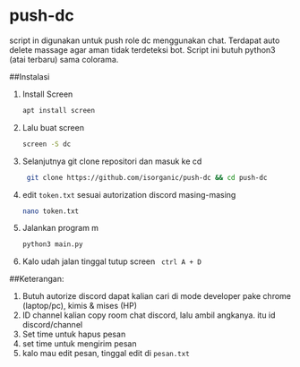 # push-dc
script in digunakan untuk push role dc menggunakan chat. Terdapat auto delete massage agar aman tidak terdeteksi bot. Script ini butuh python3 (atai terbaru)  sama colorama. 

##Instalasi
1. Install Screen
    ```bash
   apt install screen
2. Lalu buat screen
   ```bash
   screen -S dc
3. Selanjutnya git clone repositori dan masuk ke cd
   ```bash
    git clone https://github.com/isorganic/push-dc && cd push-dc
4. edit ```token.txt``` sesuai autorization discord masing-masing
   ```bash
   nano token.txt
6. Jalankan program m
   ```bash
   python3 main.py
7. Kalo udah jalan tinggal tutup screen
   ``` ctrl A + D```

##Keterangan:
1. Butuh autorize discord dapat kalian cari di mode developer pake chrome (laptop/pc), kimis & mises (HP)
2. ID channel kalian copy room chat discord, lalu ambil angkanya. itu id discord/channel
3. Set time untuk hapus pesan
4. set time untuk mengirim pesan
5. kalo mau edit pesan, tinggal edit di ```pesan.txt```
